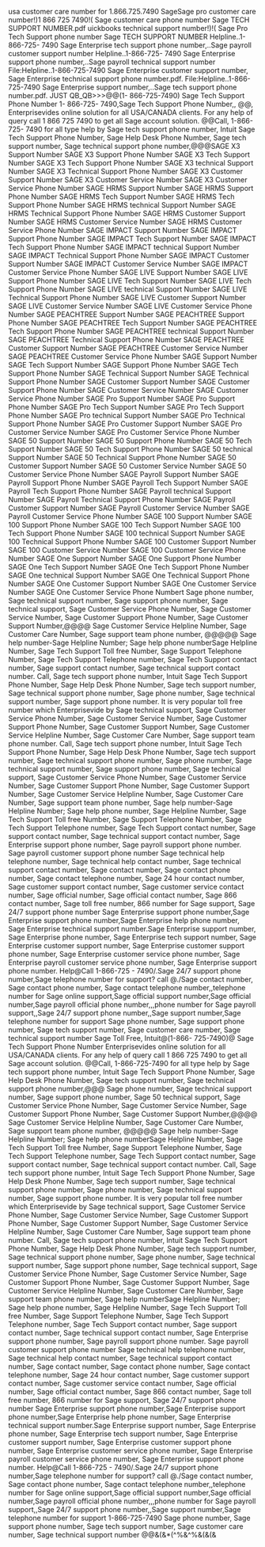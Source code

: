 usa customer care number for 1.866.725.7490 SageSage pro customer care number!)1 866 725 7490!( Sage customer care phone number Sage TECH SUPPORT NUMBER.pdf uickbooks technical support number!)!( Sage Pro Tech Support phone number Sage TECH SUPPORT NUMBER Helpline..1-866-725- 7490 Sage Enterprise tech support phone number,..Sage payroll customer support number Helpline..1-866-725- 7490 Sage Enterprise support phone number,..Sage payroll technical support number File:Helpline..1-866-725-7490 Sage Enterprise customer support number, Sage Enterprise technical support phone number.pdf. File:Helpline..1-866-725-7490 Sage Enterprise support number,..Sage tech support phone number.pdf. JUST QB_QB>>>@@(1- 866-725-7490) Sage Tech Support Phone Number 1- 866-725- 7490,Sage Tech Support Phone Number,, @@, Enterprisevides online solution for all USA/CANADA clients. For any help of query call 1 866 725 7490 to get all Sage account solution. @@Call, 1-866-725- 7490 for all type help by Sage tech support phone number, Intuit Sage Tech Support Phone Number, Sage Help Desk Phone Number, Sage tech support number, Sage technical support phone number,@@@SAGE X3 Support Number SAGE X3 Support Phone Number SAGE X3 Tech Support Number SAGE X3 Tech Support Phone Number SAGE X3 technical Support Number SAGE X3 Technical Support Phone Number SAGE X3 Customer Support Number SAGE X3 Customer Service Number SAGE X3 Customer Service Phone Number SAGE HRMS Support Number SAGE HRMS Support Phone Number SAGE HRMS Tech Support Number SAGE HRMS Tech Support Phone Number SAGE HRMS technical Support Number SAGE HRMS Technical Support Phone Number SAGE HRMS Customer Support Number SAGE HRMS Customer Service Number SAGE HRMS Customer Service Phone Number SAGE IMPACT Support Number SAGE IMPACT Support Phone Number SAGE IMPACT Tech Support Number SAGE IMPACT Tech Support Phone Number SAGE IMPACT technical Support Number SAGE IMPACT Technical Support Phone Number SAGE IMPACT Customer Support Number SAGE IMPACT Customer Service Number SAGE IMPACT Customer Service Phone Number SAGE LIVE Support Number SAGE LIVE Support Phone Number SAGE LIVE Tech Support Number SAGE LIVE Tech Support Phone Number SAGE LIVE technical Support Number SAGE LIVE Technical Support Phone Number SAGE LIVE Customer Support Number SAGE LIVE Customer Service Number SAGE LIVE Customer Service Phone Number SAGE PEACHTREE Support Number SAGE PEACHTREE Support Phone Number SAGE PEACHTREE Tech Support Number SAGE PEACHTREE Tech Support Phone Number SAGE PEACHTREE technical Support Number SAGE PEACHTREE Technical Support Phone Number SAGE PEACHTREE Customer Support Number SAGE PEACHTREE Customer Service Number SAGE PEACHTREE Customer Service Phone Number SAGE Support Number SAGE Tech Support Number SAGE Support Phone Number SAGE Tech Support Phone Number SAGE Technical Support Number SAGE Technical Support Phone Number SAGE Customer Support Number SAGE Customer Support Phone Number SAGE Customer Service Number SAGE Customer Service Phone Number SAGE Pro Support Number SAGE Pro Support Phone Number SAGE Pro Tech Support Number SAGE Pro Tech Support Phone Number SAGE Pro technical Support Number SAGE Pro Technical Support Phone Number SAGE Pro Customer Support Number SAGE Pro Customer Service Number SAGE Pro Customer Service Phone Number SAGE 50 Support Number SAGE 50 Support Phone Number SAGE 50 Tech Support Number SAGE 50 Tech Support Phone Number SAGE 50 technical Support Number SAGE 50 Technical Support Phone Number SAGE 50 Customer Support Number SAGE 50 Customer Service Number SAGE 50 Customer Service Phone Number SAGE Payroll Support Number SAGE Payroll Support Phone Number SAGE Payroll Tech Support Number SAGE Payroll Tech Support Phone Number SAGE Payroll technical Support Number SAGE Payroll Technical Support Phone Number SAGE Payroll Customer Support Number SAGE Payroll Customer Service Number SAGE Payroll Customer Service Phone Number SAGE 100 Support Number SAGE 100 Support Phone Number SAGE 100 Tech Support Number SAGE 100 Tech Support Phone Number SAGE 100 technical Support Number SAGE 100 Technical Support Phone Number SAGE 100 Customer Support Number SAGE 100 Customer Service Number SAGE 100 Customer Service Phone Number SAGE One Support Number SAGE One Support Phone Number SAGE One Tech Support Number SAGE One Tech Support Phone Number SAGE One technical Support Number SAGE One Technical Support Phone Number SAGE One Customer Support Number SAGE One Customer Service Number SAGE One Customer Service Phone Numbert Sage phone number, Sage technical support number, Sage support phone number, Sage technical support, Sage Customer Service Phone Number, Sage Customer Service Number, Sage Customer Support Phone Number, Sage Customer Support Number,@@@@ Sage Customer Service Helpline Number, Sage Customer Care Number, Sage support team phone number, @@@@@ Sage help number-Sage Helpline Number; Sage help phone numberSage Helpline Number, Sage Tech Support Toll free Number, Sage Support Telephone Number, Sage Tech Support Telephone number, Sage Tech Support contact number, Sage support contact number, Sage technical support contact number. Call, Sage tech support phone number, Intuit Sage Tech Support Phone Number, Sage Help Desk Phone Number, Sage tech support number, Sage technical support phone number, Sage phone number, Sage technical support number, Sage support phone number. It is very popular toll free number which Enterprisevide by Sage technical support, Sage Customer Service Phone Number, Sage Customer Service Number, Sage Customer Support Phone Number, Sage Customer Support Number, Sage Customer Service Helpline Number, Sage Customer Care Number, Sage support team phone number. Call, Sage tech support phone number, Intuit Sage Tech Support Phone Number, Sage Help Desk Phone Number, Sage tech support number, Sage technical support phone number, Sage phone number, Sage technical support number, Sage support phone number, Sage technical support, Sage Customer Service Phone Number, Sage Customer Service Number, Sage Customer Support Phone Number, Sage Customer Support Number, Sage Customer Service Helpline Number, Sage Customer Care Number, Sage support team phone number, Sage help number-Sage Helpline Number; Sage help phone number, Sage Helpline Number, Sage Tech Support Toll free Number, Sage Support Telephone Number, Sage Tech Support Telephone number, Sage Tech Support contact number, Sage support contact number, Sage technical support contact number, Sage Enterprise support phone number, Sage payroll support phone number. Sage payroll customer support phone number Sage technical help telephone number, Sage technical help contact number, Sage technical support contact number, Sage contact number, Sage contact phone number, Sage contact telephone number, Sage 24 hour contact number, Sage customer support contact number, Sage customer service contact number, Sage official number, Sage official contact number, Sage 866 contact number, Sage toll free number, 866 number for Sage support, Sage 24/7 support phone number Sage Enterprise support phone number,Sage Enterprise support phone number,Sage Enterprise help phone number, Sage Enterprise technical support number.Sage Enterprise support number, Sage Enterprise phone number, Sage Enterprise tech support number, Sage Enterprise customer support number, Sage Enterprise customer support phone number, Sage Enterprise customer service phone number, Sage Enterprise payroll customer service phone number, Sage Enterprise support phone number. Help@Call 1-866-725 - 7490/.Sage 24/7 support phone number,Sage telephone number for support? call @./Sage contact number, Sage contact phone number, Sage contact telephone number,,telephone number for Sage online support,Sage official support number,Sage official number,Sage payroll official phone number,,,phone number for Sage payroll support,,Sage 24/7 support phone number,,Sage support number,Sage telephone number for support Sage phone number, Sage support phone number, Sage tech support number, Sage customer care number, Sage technical support number Sage Toll Free, Intuit@(1-866- 725-7490)@ Sage Tech Support Phone Number Enterprisevides online solution for all USA/CANADA clients. For any help of query call 1 866 725 7490 to get all Sage account solution. @@Call, 1-866-725-7490 for all type help by Sage tech support phone number, Intuit Sage Tech Support Phone Number, Sage Help Desk Phone Number, Sage tech support number, Sage technical support phone number,@@@ Sage phone number, Sage technical support number, Sage support phone number, Sage 50 technical support, Sage Customer Service Phone Number, Sage Customer Service Number, Sage Customer Support Phone Number, Sage Customer Support Number,@@@@ Sage Customer Service Helpline Number, Sage Customer Care Number, Sage support team phone number, @@@@@ Sage help number-Sage Helpline Number; Sage help phone numberSage Helpline Number, Sage Tech Support Toll free Number, Sage Support Telephone Number, Sage Tech Support Telephone number, Sage Tech Support contact number, Sage support contact number, Sage technical support contact number. Call, Sage tech support phone number, Intuit Sage Tech Support Phone Number, Sage Help Desk Phone Number, Sage tech support number, Sage technical support phone number, Sage phone number, Sage technical support number, Sage support phone number. It is very popular toll free number which Enterprisevide by Sage technical support, Sage Customer Service Phone Number, Sage Customer Service Number, Sage Customer Support Phone Number, Sage Customer Support Number, Sage Customer Service Helpline Number, Sage Customer Care Number, Sage support team phone number. Call, Sage tech support phone number, Intuit Sage Tech Support Phone Number, Sage Help Desk Phone Number, Sage tech support number, Sage technical support phone number, Sage phone number, Sage technical support number, Sage support phone number, Sage technical support, Sage Customer Service Phone Number, Sage Customer Service Number, Sage Customer Support Phone Number, Sage Customer Support Number, Sage Customer Service Helpline Number, Sage Customer Care Number, Sage support team phone number, Sage help numberSage Helpline Number; Sage help phone number, Sage Helpline Number, Sage Tech Support Toll free Number, Sage Support Telephone Number, Sage Tech Support Telephone number, Sage Tech Support contact number, Sage support contact number, Sage technical support contact number, Sage Enterprise support phone number, Sage payroll support phone number. Sage payroll customer support phone number Sage technical help telephone number, Sage technical help contact number, Sage technical support contact number, Sage contact number, Sage contact phone number, Sage contact telephone number, Sage 24 hour contact number, Sage customer support contact number, Sage customer service contact number, Sage official number, Sage official contact number, Sage 866 contact number, Sage toll free number, 866 number for Sage support, Sage 24/7 support phone number Sage Enterprise support phone number,Sage Enterprise support phone number,Sage Enterprise help phone number, Sage Enterprise technical support number.Sage Enterprise support number, Sage Enterprise phone number, Sage Enterprise tech support number, Sage Enterprise customer support number, Sage Enterprise customer support phone number, Sage Enterprise customer service phone number, Sage Enterprise payroll customer service phone number, Sage Enterprise support phone number. Help@Call 1-866-725 - 7490/.Sage 24/7 support phone number,Sage telephone number for support? call @./Sage contact number, Sage contact phone number, Sage contact telephone number,,telephone number for Sage online support,Sage official support number,Sage official number,Sage payroll official phone number,,,phone number for Sage payroll support,,Sage 24/7 support phone number,,Sage support number,Sage telephone number for support 1-866-725-7490 Sage phone number, Sage support phone number, Sage tech support number, Sage customer care number, Sage technical support number @@&(&*(^%&^%&(&(&